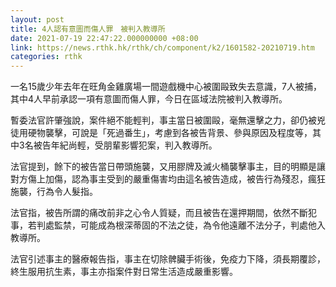 ```yaml
---
layout: post
title: 4人認有意圖而傷人罪　被判入教導所
date: 2021-07-19 22:47:22.000000000 +08:00
link: https://news.rthk.hk/rthk/ch/component/k2/1601582-20210719.htm
categories: rthk
---
```


一名15歲少年去年在旺角金雞廣場一間遊戲機中心被圍毆致失去意識，7人被捕，其中4人早前承認一項有意圖而傷人罪，今日在區域法院被判入教導所。

暫委法官許肇強說，案件絕不能輕判，事主當日被圍毆，毫無還擊之力，卻仍被兇徒用硬物襲擊，可說是「死過番生」，考慮到各被告背景、參與原因及程度等，其中3名被告年紀尚輕，受朋輩影響犯案，判入教導所。

法官提到，餘下的被告當日帶頭施襲，又用膠牌及滅火桶襲擊事主，目的明顯是讓對方傷上加傷，認為事主受到的嚴重傷害均由這名被告造成，被告行為殘忍，瘋狂施襲，行為令人髮指。

法官指，被告所謂的痛改前非之心令人質疑，而且被告在還押期間，依然不斷犯事，若判處監禁，可能成為根深蒂固的不法之徒，為令他遠離不法分子，判處他入教導所。

法官引述事主的醫療報告指，事主在切除髀臟手術後，免疫力下降，須長期覆診，終生服用抗生素，事主亦指案件對日常生活造成嚴重影響。

